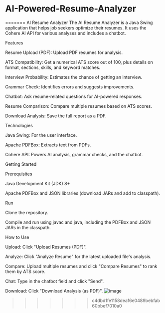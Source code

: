 
# AI-Powered-Resume-Analyzer
=======
AI Resume Analyzer
The AI Resume Analyzer is a Java Swing application that helps job seekers optimize their resumes. It uses the Cohere AI API for various analyses and includes a chatbot.



Features

Resume Upload (PDF): Upload PDF resumes for analysis.

ATS Compatibility: Get a numerical ATS score out of 100, plus details on format, sections, skills, and keyword matches.

Interview Probability: Estimates the chance of getting an interview.

Grammar Check: Identifies errors and suggests improvements.

Chatbot: Ask resume-related questions for AI-powered responses.

Resume Comparison: Compare multiple resumes based on ATS scores.

Download Analysis: Save the full report as a PDF.



Technologies

Java Swing: For the user interface.

Apache PDFBox: Extracts text from PDFs.

Cohere API: Powers AI analysis, grammar checks, and the chatbot.



Getting Started

Prerequisites

Java Development Kit (JDK) 8+

Apache PDFBox and JSON libraries (download JARs and add to classpath).



Run

Clone the repository.

Compile and run using javac and java, including the PDFBox and JSON JARs in the classpath.



How to Use

Upload: Click "Upload Resumes (PDF)".

Analyze: Click "Analyze Resume" for the latest uploaded file's analysis.

Compare: Upload multiple resumes and click "Compare Resumes" to rank them by ATS score.



Chat: Type in the chatbot field and click "Send".

Download: Click "Download Analysis (as PDF)".
![image](https://github.com/user-attachments/assets/2a12ce26-68d3-4053-a1e2-663eb422cc3b)


>>>>>>> c4dbd1fe1158deaf6e0489bebfab60bbef7010a0
